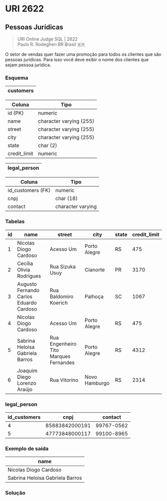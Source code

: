 # URI 2622

## Pessoas Jurídicas

>URI Online Judge SQL | 2622  
>Paulo R. Rodegheri BR Brasil :brazil:  

O setor de vendas quer fazer uma promoção para todos os clientes que são pessoas jurídicas. Para isso você deve exibir o nome dos clientes que sejam pessoa jurídica.  

### Esquema

| customers |
| --------- |

| Coluna       | Tipo                    |
| ------------ | ----------------------- |
| id (PK)      | numeric                 |
| name         | character varying (255) |
| street       | character varying (255) |
| city         | character varying (255) |
| state        | char (2)                |
| credit_limit | numeric                 |

| legal_person |
| ------------ |

| Coluna            | Tipo              |
| ----------------- | ----------------- |
| id_customers (FK) | numeric           |
| cnpj              | char (18)         |
| contact           | character varying |

### Tabelas

| id  | name                                    | street                                | city          | state | credit_limit |
| --- | --------------------------------------- | ------------------------------------- | ------------- | ----- | ------------ |
| 1   | Nicolas Diogo Cardoso                   | Acesso Um                             | Porto Alegre  | RS    | 475          |
| 2   | Cecília Olivia Rodrigues                | Rua Sizuka Usuy                       | Cianorte      | PR    | 3170         |
| 3   | Augusto Fernando Carlos Eduardo Cardoso | Rua Baldomiro Koerich                 | Palhoça       | SC    | 1067         |
| 4   | Nicolas Diogo Cardoso                   | Acesso Um                             | Porto Alegre  | RS    | 475          |
| 5   | Sabrina Heloisa Gabriela Barros         | Rua Engenheiro Tito Marques Fernandes | Porto Alegre  | RS    | 4312         |
| 6   | Joaquim Diego Lorenzo Araújo            | Rua Vitorino                          | Novo Hamburgo | RS    | 2314         |

### legal_person

| id_customers | cnpj           | contact    |
| ------------ | -------------- | ---------- |
| 4            | 85883842000191 | 99767-0562 |
| 5            | 47773848000117 | 99100-8965 |

### Exemplo de saída

| name                            |
| ------------------------------- |
| Nicolas Diogo Cardoso           |
| Sabrina Heloisa Gabriela Barros |

### Solução

```"

```
